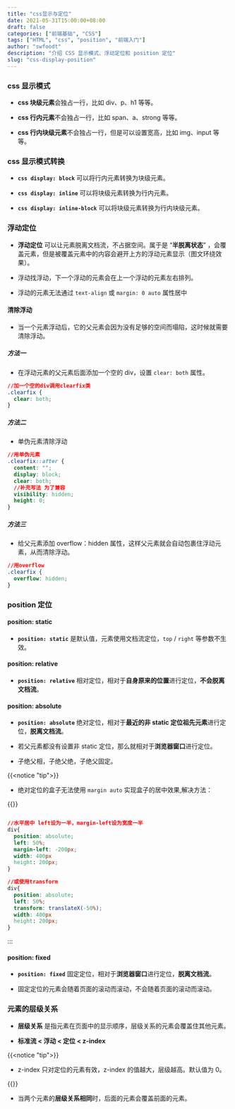 ```yaml
---
title: "css显示与定位"
date: 2021-05-31T15:00:00+08:00
draft: false
categories: ["前端基础", "CSS"]
tags: ["HTML", "css", "position", "前端入门"]
author: "swfoodt"
description: "介绍 CSS 显示模式、浮动定位和 position 定位"
slug: "css-display-position"
---
```


### css 显示模式

<!-- #### css 块级元素 -->

- **css 块级元素**会独占一行，比如 div、p、h1 等等。

<!-- #### css 行内元素 -->

- **css 行内元素**不会独占一行，比如 span、a、strong 等等。

<!-- #### css 行内块级元素 -->

- **css 行内块级元素**不会独占一行，但是可以设置宽高，比如 img、input 等等。

<!--more-->

### css 显示模式转换

<!-- #### css display: block -->

- **`css display: block`** 可以将行内元素转换为块级元素。

<!-- #### css display: inline -->

- **`css display: inline`** 可以将块级元素转换为行内元素。

<!-- #### css display: inline-block -->

- **`css display: inline-block`** 可以将块级元素转换为行内块级元素。

### 浮动定位

- **浮动定位** 可以让元素脱离文档流，不占据空间。属于是 “**半脱离状态**” ，会覆盖元素，但是被覆盖元素中的内容会避开上方的浮动元素显示（图文环绕效果）。

- 浮动找浮动，下一个浮动的元素会在上一个浮动的元素左右排列。

- 浮动的元素无法通过 `text-align` 或 `margin: 0 auto` 属性居中

#### 清除浮动

- 当一个元素浮动后，它的父元素会因为没有足够的空间而塌陷，这时候就需要清除浮动。

##### 方法一

- 在浮动元素的父元素后面添加一个空的 div，设置 `clear: both` 属性。

```css
//加一个空的div调用clearfix类
.clearfix {
  clear: both;
}
```

##### 方法二

- 单伪元素清除浮动

```css
//用单伪元素
.clearfix::after {
  content: "";
  display: block;
  clear: both;
  //补充写法 为了兼容
  visibility: hidden;
  height: 0;
}
```

##### 方法三

- 给父元素添加 overflow：hidden 属性，这样父元素就会自动包裹住浮动元素，从而清除浮动。

```css
//用overflow
.clearfix {
  overflow: hidden;
}
```

### position 定位

#### position: static

- **`position: static`** 是默认值，元素使用文档流定位，`top` / `right` 等参数不生效。

#### position: relative

- **`position: relative`** 相对定位，相对于**自身原来的位置**进行定位，**不会脱离文档流**。

#### position: absolute

- **`position: absolute`** 绝对定位，相对于**最近的非 static 定位祖先元素**进行定位，**脱离文档流**。

- 若父元素都没有设置非 static 定位，那么就相对于**浏览器窗口**进行定位。

- 子绝父相，子绝父绝，子绝父固定。

{{<notice "tip">}}

- 绝对定位的盒子无法使用 `margin auto` 实现盒子的居中效果,解决方法：

{{</notice>}}

```css

//水平居中 left设为一半，margin-left设为宽度一半
div{
  position: absolute;
  left: 50%;
  margin-left: -200px;
  width: 400px
  height: 200px;
}

//或使用transform
div{
  position: absolute;
  left: 50%;
  transform: translateX(-50%);
  width: 400px
  height: 200px;
}

```

:::

#### position: fixed

- **`position: fixed`** 固定定位，相对于**浏览器窗口**进行定位，**脱离文档流**。

- 固定定位的元素会随着页面的滚动而滚动，不会随着页面的滚动而滚动。

### 元素的层级关系

- **层级关系** 是指元素在页面中的显示顺序，层级关系的元素会覆盖住其他元素。

- **标准流 < 浮动 < 定位 < z-index**

{{<notice "tip">}}

- z-index 只对定位的元素有效，z-index 的值越大，层级越高。默认值为 0。

{{</notice>}}

- 当两个元素的**层级关系相同**时，后面的元素会覆盖前面的元素。
